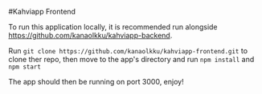 #Kahviapp Frontend

To run this application locally, it is recommended run alongside https://github.com/kanaolkku/kahviapp-backend. 

Run `git clone https://github.com/kanaolkku/kahviapp-frontend.git` to clone ther repo, then move to the app's directory and run `npm install` and `npm start`

The app should then be running on port 3000, enjoy!
